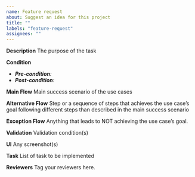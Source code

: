 ```yaml
---
name: Feature request
about: Suggest an idea for this project
title: ""
labels: "feature-request"
assignees: ""
---
```


**Description**
The purpose of the task

**Condition**
- _**Pre-condition**:_
- _**Post-condition**:_ 

**Main Flow**
Main success scenario of the use cases

**Alternative Flow**
Step or a sequence of steps that achieves the use case’s goal following different steps than described in the main success scenario

**Exception Flow**
Anything that leads to NOT achieving the use case’s goal.

**Validation**
Validation condition(s)

**UI**
Any screenshot(s)

**Task**
List of task to be implemented

**Reviewers**
Tag your reviewers here.
